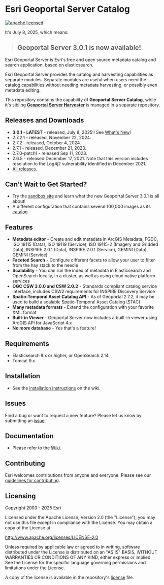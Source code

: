 # Esri Geoportal Server Catalog

[![apache licensed](https://img.shields.io/badge/license-Apache%202.0-orange.svg?style=flat-square)](https://raw.githubusercontent.com/Esri/geoportal-server-catalog/master/LICENSE.txt)

It's July 8, 2025, which means: 
> ## Geoportal Server 3.0.1 is now available!

Esri Geoportal Server is Esri's free and open source metadata catalog and search application, based on elasticsearch. 

Esri Geoportal Server provides the catalog and harvesting capabilities as separate modules. Separate modules are useful when users need the catalog capabilities without needing metadata harvesting, or possibly even metadata editing.

This repository contains the capability of **Geoportal Server Catalog**, while it's sibling **[Geoportal Server Harvester](https://github.com/ArcGIS/geoportal-server-harvester)** is managed in a separate repository.


## Releases and Downloads
- **3.0.1 - LATEST** - released, July 8, 2025!! See [What's New](https://github.com/Esri/geoportal-server-catalog/wiki/What's-new-in-Geoportal-Server-3.0.1)!
- 2.7.2.1 - released, November 22, 2024.
- 2.7.2 - released, October 4, 2024.
- 2.7.1 - released, December 21, 2023.
- 2.7.0-patch1 - released Sep 11, 2023.
- 2.6.5 - released December 17, 2021. Note that this version includes resolution to the Log4j2 vulnerability identified in December 2021.
- [All releases](https://github.com/Esri/geoportal-server-catalog/wiki).

## Can't Wait to Get Started?
- Try the [sandbox site](https://gpt.geocloud.com/geoportal3) and learn what the new Geoportal Server 3.0.1 is all about!
- A different configuration that contains several 100,000 images as its [catalog](https://geoss.esri.com/imagecatalog)

## Features
* **Metadata editor** - Create and edit metadata in ArcGIS Metadata, FGDC, ISO 19115 (Data), ISO 19119 (Service), ISO 19115-2 (Imagery and Gridded Data), INSPIRE 2.0.1 (Data), INSPIRE 2.0.1 (Service), GEMINI (Data), GEMINI (Service)
* **Faceted Search** - Configure different facets to allow your user to filter from the hay stack to the needle
* **Scalability** - You can run the index of metadata in Elasticsearch and OpenSearch locally, in a cluster, as well as using cloud native platform services
* **OGC CSW 3.0.0 and CSW 2.0.2** - Standards compliant catalog service interface, includes CSW2 requirements for INSPIRE Discovery Service
* **Spatio-Temporal Asset Catalog API** - As of Geoportal 2.7.2, it may be used to build a scalable Spatio-Temporal Asset Catalog (STAC) 
* **Many metadata formats** - Extend the configuration with your favorite XML format
* **Built-in Viewer** - Geoportal Server now includes a built-in viewer using ArcGIS API for JavaScript 4.x
* **No more database** - Yes that's a feature!

## Requirements

* Elasticsearch 8.x or higher, or OpenSearch 2.14
* Tomcat 9.x

## Installation
- See the [installation instructions](https://github.com/Esri/geoportal-server-catalog/wiki/Installation) on the wiki.

## Issues

Find a bug or want to request a new feature?  Please let us know by submitting an [issue](https://github.com/ArcGIS/geoportal-server-catalog/issues).

## Documentation
- Please refer to the [Wiki](https://github.com/ArcGIS/geoportal-server-catalog/wiki).


## Contributing

Esri welcomes contributions from anyone and everyone. Please see our [guidelines for contributing](https://github.com/esri/contributing).


## Licensing
Copyright 2003 - 2025 Esri

Licensed under the Apache License, Version 2.0 (the "License");
you may not use this file except in compliance with the License.
You may obtain a copy of the License at

   http://www.apache.org/licenses/LICENSE-2.0

Unless required by applicable law or agreed to in writing, software
distributed under the License is distributed on an "AS IS" BASIS,
WITHOUT WARRANTIES OR CONDITIONS OF ANY KIND, either express or implied.
See the License for the specific language governing permissions and
limitations under the License.

A copy of the license is available in the repository's [license](https://github.com/ArcGIS/geoportal-server-catalog/blob/master/LICENSE.txt) file.


